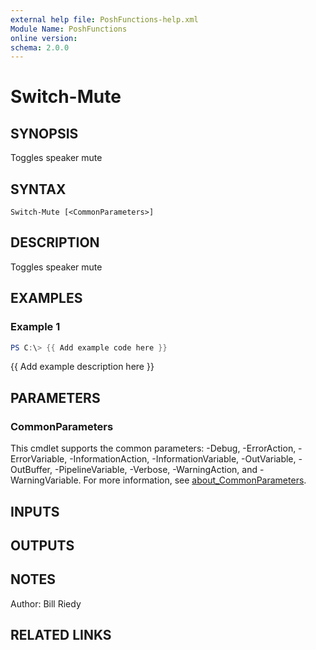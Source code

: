 ```yaml
---
external help file: PoshFunctions-help.xml
Module Name: PoshFunctions
online version:
schema: 2.0.0
---
```


# Switch-Mute

## SYNOPSIS
Toggles speaker mute

## SYNTAX

```
Switch-Mute [<CommonParameters>]
```

## DESCRIPTION
Toggles speaker mute

## EXAMPLES

### Example 1
```powershell
PS C:\> {{ Add example code here }}
```

{{ Add example description here }}

## PARAMETERS

### CommonParameters
This cmdlet supports the common parameters: -Debug, -ErrorAction, -ErrorVariable, -InformationAction, -InformationVariable, -OutVariable, -OutBuffer, -PipelineVariable, -Verbose, -WarningAction, and -WarningVariable. For more information, see [about_CommonParameters](http://go.microsoft.com/fwlink/?LinkID=113216).

## INPUTS

## OUTPUTS

## NOTES
Author:     Bill Riedy

## RELATED LINKS
